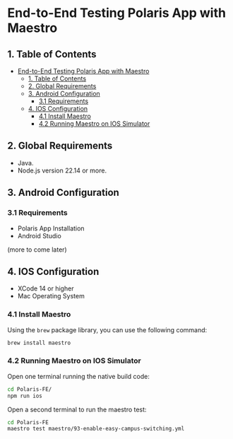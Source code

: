 # End-to-End Testing Polaris App with Maestro
## 1. Table of Contents
- [End-to-End Testing Polaris App with Maestro](#end-to-end-testing-polaris-app-with-maestro)
  - [1. Table of Contents](#1-table-of-contents)
  - [2. Global Requirements](#2-global-requirements)
  - [3. Android Configuration](#3-android-configuration)
    - [3.1 Requirements](#31-requirements)
  - [4. IOS Configuration](#4-ios-configuration)
    - [4.1 Install Maestro](#41-install-maestro)
    - [4.2 Running Maestro on IOS Simulator](#42-running-maestro-on-ios-simulator)

## 2. Global Requirements
- Java.
- Node.js version 22.14 or more.
## 3. Android Configuration

### 3.1 Requirements
- Polaris App Installation
- Android Studio

(more to come later)

## 4. IOS Configuration

- XCode 14 or higher
- Mac Operating System

### 4.1 Install Maestro
Using the `brew` package library, you can use the following command:
```bash
brew install maestro
```

### 4.2 Running Maestro on IOS Simulator
Open one terminal running the native build code:

```bash
cd Polaris-FE/
npm run ios 
```

Open a second terminal to run the maestro test:

```bash
cd Polaris-FE
maestro test maestro/93-enable-easy-campus-switching.yml
```





